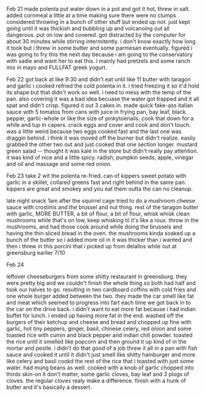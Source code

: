 Feb 21
made polenta
put water down in a pot and got it hot, threw in salt. added cornmeal a little at a time making sure there were no clumps
considered throwing in a bunch of other stuff but ended up not. 
just kept going until it was thickish and bubbling up and volcanoing out all dangerous. put on low and covered. got distracted by the computer for about 30 minutes while stirring intermitently. i don't know exactly how long it took but i threw in some butter and some parmesan eventually. 
figured i was going to fry this the next day because i am going to the conservatory with sadie and want her to eat this.
i mainly had pretzels and some ranch mix in mayo and FULLFAT greek yogurt.

Feb 22
got back at like 9:30 and didn't eat until like 11
butter with taragon and garlic i cooked
refried the cold polenta in it. i tried freezing it so it'd hold its shape but that didn't work so well. i need to mess with the temp of the pan. also covering it was a bad idea becuase the water got trapped and it all spat and didn't crisp. figured it out 3 cakes in.
made quick fake-ass italian sauce with 5 tomatos from cans with juice in frying pan, bay leaf, black pepper, garlic-whole or like the size of pinkytoenails. cook that down for a while and tup in capers. 
crack eggs and cover and cook and don't touch. was a little weird because two eggs cooked fast and the last one was draggin behind. i think it was moved off the burner but didn't realize. easily grabbed the other two out and just cooked that one section longer.
mustard green salad -- thought it was kale in the store but didn't really pay attention. it was kind of nice and a little spicy. radish, pumpkin seeds, apple, vinegar and oil and massage and some red onion.

Feb 23
take 2 wit the polenta re-fried. 
can of kippers
sweet potato with garlic in a skillet, collared greens fast and right behind in the same pan.
kippers are great and smokey and you eat them outta the can no cleanup.

late night snack
1am
after the squirrel cage tried to do a mushroom cheese sauce with crostinis and the brussel and nut thing.
rest of the taragon butter with garlic, MORE BUTTER, a bit of flour, a bit of flour, whisk whisk
clean mushrooms while that's on low, keep whisking til it's like a roux. throw in the mushrooms, and had those cook around while doing the brussels and having the thin sliced bread in the oven. 
the mushrooms kinda soaked up a bunch of the butter so i added more oil in it was thicker than i wanted and then i threw in this porcini that i picked up from delallos while out at greensburg earlier 7/10


Feb 24

leftover cheeseburgers from some shitty restaurant in greensburg. they were pretty big and we couldn't finish the whole thing so both had half and took our halves to go. resulting in two cardboard coffins with cold fries and one whole burger added between the two. they made the car smell like fat and meat which seemed to progress into fart each time we got back in to the car on the drive back.
i didn't want to eat more fat because i had indian buffet for lunch. 
i ended up having more fat in the end.
washed off the burgers of their ketchup and cheese and bread and chopped up fine with garlic, hot tiny peppers, ginger, basil, chinese celery, red onion and some toasted rice with cumin and black pepper and indian chili powder. toasted the rice until it smelled like popcorn and then ground it up kind of in the mortar and pestle. i didn't do that good of a job
threw it all in a pan with fish sauce and cooked it until it didn't just smell like shitty hamburger and more like celery and basil
cookd the rest of the rice that i toasted with just some water.
had mung beans as well. cooked with a knob of garlic chopped into thirds skin-on it don't matter, some garlic cloves, bay leaf and 3 plugs of cloves. the regular cloves realy make a difference. finish with a hunk of butter and it's basically a dessert.

